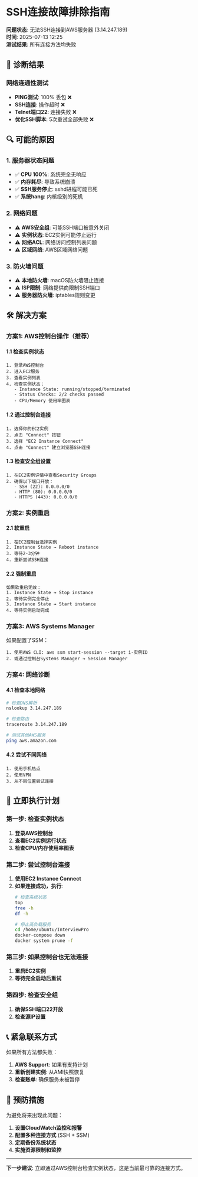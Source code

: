 # SSH连接故障排除指南

**问题状态**: 无法SSH连接到AWS服务器 (3.14.247.189)  
**时间**: 2025-07-13 12:25  
**测试结果**: 所有连接方法均失败

## 🚨 **诊断结果**

### 网络连通性测试
- **PING测试**: 100% 丢包 ❌
- **SSH连接**: 操作超时 ❌
- **Telnet端口22**: 连接失败 ❌
- **优化SSH脚本**: 5次重试全部失败 ❌

## 🔍 **可能的原因**

### 1. **服务器状态问题**
- ✅ **CPU 100%**: 系统完全无响应
- ✅ **内存耗尽**: 导致系统崩溃
- ✅ **SSH服务停止**: sshd进程可能已死
- ✅ **系统hang**: 内核级别的死机

### 2. **网络问题**
- ⚠️ **AWS安全组**: 可能SSH端口被意外关闭
- ⚠️ **实例状态**: EC2实例可能停止运行
- ⚠️ **网络ACL**: 网络访问控制列表问题
- ⚠️ **区域网络**: AWS区域网络问题

### 3. **防火墙问题**
- ⚠️ **本地防火墙**: macOS防火墙阻止连接
- ⚠️ **ISP限制**: 网络提供商限制SSH端口
- ⚠️ **服务器防火墙**: iptables规则变更

## 🛠️ **解决方案**

### 方案1: AWS控制台操作（推荐）

#### 1.1 检查实例状态
```
1. 登录AWS控制台
2. 进入EC2服务
3. 查看实例列表
4. 检查实例状态：
   - Instance State: running/stopped/terminated
   - Status Checks: 2/2 checks passed
   - CPU/Memory 使用率图表
```

#### 1.2 通过控制台连接
```
1. 选择你的EC2实例
2. 点击 "Connect" 按钮
3. 选择 "EC2 Instance Connect"
4. 点击 "Connect" 建立浏览器SSH连接
```

#### 1.3 检查安全组设置
```
1. 在EC2实例详情中查看Security Groups
2. 确保以下端口开放：
   - SSH (22): 0.0.0.0/0
   - HTTP (80): 0.0.0.0/0  
   - HTTPS (443): 0.0.0.0/0
```

### 方案2: 实例重启

#### 2.1 软重启
```
1. 在EC2控制台选择实例
2. Instance State → Reboot instance
3. 等待2-3分钟
4. 重新尝试SSH连接
```

#### 2.2 强制重启
```
如果软重启无效：
1. Instance State → Stop instance
2. 等待实例完全停止
3. Instance State → Start instance
4. 等待实例启动完成
```

### 方案3: AWS Systems Manager

如果配置了SSM：
```
1. 使用AWS CLI: aws ssm start-session --target i-实例ID
2. 或通过控制台Systems Manager → Session Manager
```

### 方案4: 网络诊断

#### 4.1 检查本地网络
```bash
# 检查DNS解析
nslookup 3.14.247.189

# 检查路由
traceroute 3.14.247.189

# 测试其他AWS服务
ping aws.amazon.com
```

#### 4.2 尝试不同网络
```
1. 使用手机热点
2. 使用VPN
3. 从不同位置尝试连接
```

## 🚀 **立即执行计划**

### 第一步: 检查实例状态
1. **登录AWS控制台**
2. **查看EC2实例运行状态**
3. **检查CPU/内存使用率图表**

### 第二步: 尝试控制台连接
1. **使用EC2 Instance Connect**
2. **如果连接成功，执行**:
   ```bash
   # 检查系统状态
   top
   free -h
   df -h
   
   # 停止高负载服务
   cd /home/ubuntu/InterviewPro
   docker-compose down
   docker system prune -f
   ```

### 第三步: 如果控制台也无法连接
1. **重启EC2实例**
2. **等待完全启动后重试**

### 第四步: 检查安全组
1. **确保SSH端口22开放**
2. **检查源IP设置**

## 📞 **紧急联系方式**

如果所有方法都失败：
1. **AWS Support**: 如果有支持计划
2. **重新创建实例**: 从AMI快照恢复
3. **检查账单**: 确保服务未被暂停

## 🔧 **预防措施**

为避免将来出现此问题：
1. **设置CloudWatch监控和报警**
2. **配置多种连接方式** (SSH + SSM)
3. **定期备份系统状态**
4. **实施资源限制和监控**

---

**下一步建议**: 立即通过AWS控制台检查实例状态，这是当前最可靠的连接方式。 